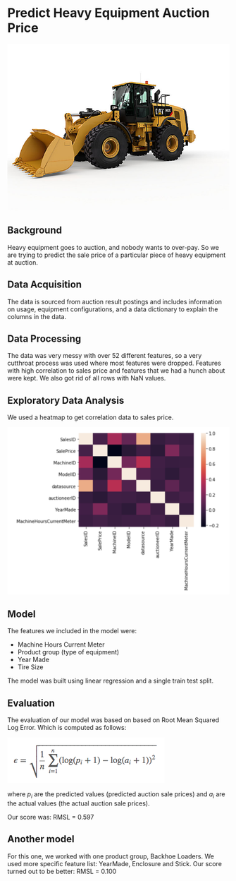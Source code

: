 # Predict Heavy Equipment Auction Price
![alt text](https://github.com/andrewmmeans/heavy-equipment-auction-price-prediction/blob/master/images/wheel.jpeg)

## Background
Heavy equipment goes to auction, and nobody wants to over-pay. So we are trying to predict the sale price of a particular piece of heavy equipment at auction. 

## Data Acquisition 
The data is sourced from auction result postings and includes information on usage, equipment configurations, and a data dictionary to explain the columns in the data.

## Data Processing

The data was very messy with over 52 different features, so a very cutthroat process was used where most features were dropped. Features with high correlation to sales price and features that we had a hunch about were kept. We also got rid of all rows with NaN values. 


## Exploratory Data Analysis
We used a heatmap to get correlation data to sales price. 

![alt text](https://github.com/andrewmmeans/heavy-equipment-auction-price-prediction/blob/master/images/Screen%20Shot%202020-07-31%20at%205.46.02%20PM.png)

## Model
The features we included in the model were:
- Machine Hours Current Meter 
- Product group (type of equipment)
- Year Made
- Tire Size 

The model was built using linear regression and a single train test split. 


## Evaluation
The evaluation of our model was based on based on Root Mean Squared Log Error.
Which is computed as follows:

![Root Mean Squared Logarithmic Error](images/rmsle.png)

where *p<sub>i</sub>* are the predicted values (predicted auction sale prices) 
and *a<sub>i</sub>* are the actual values (the actual auction sale prices).

Our score was: RMSL = 0.597


## Another model

For this one, we worked with one product group, Backhoe Loaders.
We used more specific feature list: YearMade, Enclosure and Stick.
Our score turned out to be better: RMSL = 0.100





